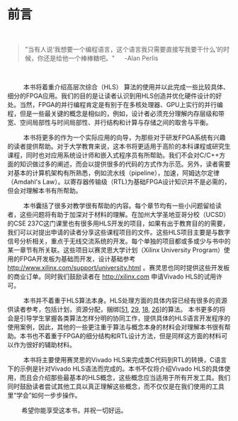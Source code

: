 
# 前言

</br>

>"当有人说‘我想要一个编程语言，这个语言我只需要直接写我要干什么’的时候，你还是给他一个棒棒糖吧。"   &emsp; -Alan Perlis

</br>

&emsp; &emsp; 本书将着重介绍高层次综合（HLS） 算法的使用并以此完成一些比较具体、细分的FPGA应用。我们的目的是让读者认识到用HLS创造并优化硬件设计的好处。当然，FPGA的并行编程肯定是有别于在多核处理器、GPU上实行的并行编程，但是一些最关键的概念是相似的，例如，设计者必须充分理解内存层级和带宽、空间局部性与时间局部性、并行结构和计算与存储之间的取舍与平衡。

&emsp; &emsp; 本书将更多的作为一个实际应用的向导，为那些对于研发FPGA系统有兴趣的读者提供帮助。对于大学教育来说，这本书将更适用于高阶的本科课程或研究生课程，同时也对应用系统设计师和嵌入式程序员有所帮助。我们不会对C/C++方面的知识做过多的阐述，而会以提供很多的代码的方式作为示范。另外，读者需要对基本的计算机架构有所熟悉，例如流水线（pipeline），加速，阿姆达尔定律（Amdahl's Law）。以寄存器传输级（RTL)为基础FPGA设计知识并不是必需的，但会对理解本书有所帮助。

&emsp; &emsp; 本书囊括了很多对教学很有帮助的内容。每个章节均有一些小问题留给读者，这些问题将有助于加深对于材料的理解。在加州大学圣地亚哥分校（UCSD）的CSE 237C这门课里也有很多用HLS开发的项目，如果有出于教育目的的需要，我们可以对提出申请的读者分享这些课程项目的文件。这些HLS项目主要是与数字信号分析相关，重点于无线交流系统的开发。每个单独的项目都或多或少与书中的某一章节有所关联。这些项目以赛灵思大学计划（Xilinx University Program）使用的FPGA开发板为基础而开发，设计基础参考 http://www.xilinx.com/support/university.html 。赛灵思也同时提供这些开发板的商业订单。同时我们鼓励读者在 http://xilinx.com 申请Vivado HLS的试用许可。

&emsp; &emsp; 本书并不着重于HLS算法本身。HLS处理方面的具体内容已经有很多的资源供读者参考，包括计划，资源分配，捆绑[[51](./BIBLIOGRAPHY.md#51), [29](./BIBLIOGRAPHY.md#29), [18](./BIBLIOGRAPHY.md#18), [26](./BIBLIOGRAPHY.md#26)]的算法。 本书更多的将会是引导学生掌握各类算法怎样分明的协同工作，提供具体的HLS语言开发程序的使用案例，因此，其他的一些更注重于算法与概念本身的材料会对理解本书很有帮助。本书也不着重于FPGA的细分结构和RTL设计方法，但是同样这方面的材料可以作为很好的辅助材料。

&emsp; &emsp; 本书将主要使用赛灵思的Vivado HLS来完成类C代码到RTL的转换，C语言下的示例是针对Vivado HLS语法而完成的。本书不仅将介绍Vivado HLS的具体使用，而且会介绍那些最基本的HLS概念，这些概念应当适用于所有开发工具。我们同时鼓励读者尝试其他工具以真正理解这些概念，而不仅仅是在我们使用的工具里“学会”如何一步步操作。

&emsp; &emsp;希望你能享受这本书，并祝一切好运。
